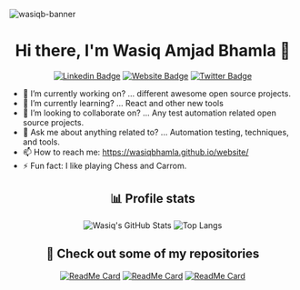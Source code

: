 ![wasiqb-banner](https://user-images.githubusercontent.com/9130909/150674884-e0908367-35bf-4d5f-af09-8f744f0e7b9f.png)

<div align="center">
  <h1>Hi there, I'm Wasiq Amjad Bhamla 👋</h1>

[![Linkedin Badge](https://img.shields.io/badge/-WasiqBhamla-blue?style=for-the-badge&logo=Linkedin&logoColor=white&link=https://www.linkedin.com/in/wasiqbhamla/)][linkedin]
[![Website Badge](https://img.shields.io/badge/-wasiqbhamla.github.io-47CCCC?style=for-the-badge&logo=Google-Chrome&logoColor=white&link=https://wasiqb.github.io)][site]
[![Twitter Badge](https://img.shields.io/badge/-@_WasiqBhamla-1ca0f1?style=for-the-badge&labelColor=1ca0f1&logo=twitter&logoColor=white&link=https://twitter.com/WasiqBhamla)][twitter]

</div>

- 🔭 I’m currently working on? ... different awesome open source projects.
- 🌱 I’m currently learning? ... React and other new tools
- 👯 I’m looking to collaborate on? ... Any test automation related open source projects.
- 💬 Ask me about anything related to? ... Automation testing, techniques, and tools.
- 📫 How to reach me: <https://wasiqbhamla.github.io/website/>
- ⚡ Fun fact: I like playing Chess and Carrom.

<div align="center">
  <h2>📊 Profile stats</h2>

![Wasiq's GitHub Stats](https://wasiq-gh-stats.vercel.app/api?username=WasiqB&show_icons=true&title_color=fff&icon_color=79ff97&text_color=9f9f9f&bg_color=151515&theme=dark "Wasiq's GitHub Stats")
![Top Langs](https://wasiq-gh-stats.vercel.app/api/top-langs/?username=WasiqB&hide=scss,css,html&theme=dark&layout=compact)

</div>

<div align="center">
  <h2>🎉 Check out some of my repositories</h2>

[![ReadMe Card](https://wasiq-gh-stats.vercel.app/api/pin/?username=WasiqBhamla&repo=boyka-framework&theme=dark)](https://github.com/WasiqBhamla/boyka-framework)
[![ReadMe Card](https://wasiq-gh-stats.vercel.app/api/pin/?username=WasiqB&repo=coteafs-appium&theme=dark)](https://github.com/WasiqB/coteafs-appium)
[![ReadMe Card](https://wasiq-gh-stats.vercel.app/api/pin/?username=WasiqB&repo=coteafs-selenium&theme=dark)](https://github.com/WasiqB/coteafs-selenium)

</div>

[linkedin]: https://www.linkedin.com/in/wasiqbhamla
[site]: https://wasiqbhamla.github.io/website/
[twitter]: https://twitter.com/WasiqBhamla

